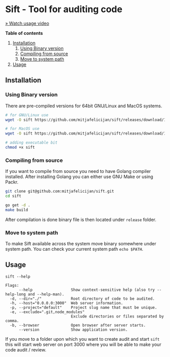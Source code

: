 # Sift - Tool for auditing code

[» Watch usage video](https://www.youtube.com/watch?v=x4DRaCUx6RA)

**Table of contents**
1. [Installation](#Installation)
   1. [Using Binary version](#Using-Binary-version)
   2. [Compiling from source](#Compiling-from-source)
   3. [Move to system path](#Move-to-system-path)
2. [Usage](#Usage)

## Installation

### Using Binary version

There are pre-compiled versions for 64bit GNU/Linux and MacOS systems.

```bash
# for GNU/Linux use
wget -O sift https://github.com/mitjafelicijan/sift/releases/download/1.0/sift-linux-amd64

# for MacOS use
wget -O sift https://github.com/mitjafelicijan/sift/releases/download/1.0/sift-darwin-amd64

# adding executable bit
chmod +x sift
```

### Compiling from source

If you want to compile from source you need to have Golang compiler installed. After installing Golang you can either use GNU Make or using Packr.

```bash
git clone git@github.com:mitjafelicijan/sift.git
cd sift

go get -d .
make build
```

After compilation is done binary file is then located under `release` folder.

### Move to system path

To make Sift available across the system move binary somewhere under system path. You can check your current system path `echo $PATH`.

## Usage

```
sift --help

Flags:
      --help                 Show context-sensitive help (also try --help-long and --help-man).
  -d, --dir="./"             Root directory of code to be audited.
  -h, --host="0.0.0.0:3000"  Web server information.
  -p, --project="default"    Project slug name that must be unique.
  -e, --exclude=".git,node_modules"  
                             Exclude directories or files separated by comma.
  -b, --browser              Open browser after server starts.
      --version              Show application version.
```

If you move to a folder upon which you want to create audit and start `sift` this will start web server on port 3000 where you will be able to make your code audit / review.
